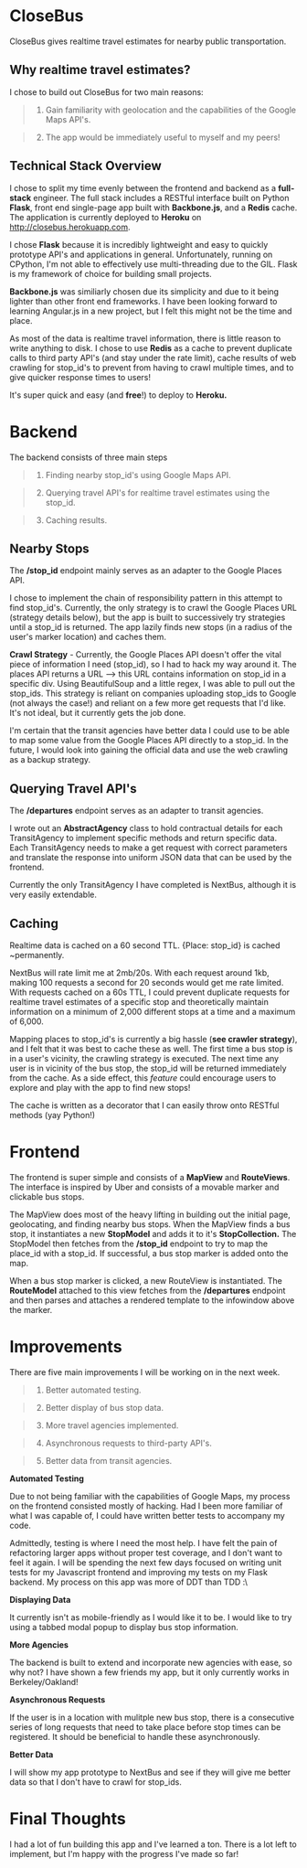CloseBus
=======

CloseBus gives realtime travel estimates for nearby public transportation.

Why realtime travel estimates?
---
I chose to build out CloseBus for two main reasons:

> 1) Gain familiarity with geolocation and the capabilities of the Google Maps API's.

> 2) The app would be immediately useful to myself and my peers!

Technical Stack Overview
---
I chose to split my time evenly between the frontend and backend as a **full-stack** engineer. The full stack includes a RESTful interface built on Python **Flask**, front end single-page app built with **Backbone.js**, and a **Redis** cache. The application is currently deployed to **Heroku** on http://closebus.herokuapp.com.

I chose **Flask** because it is incredibly lightweight and easy to quickly prototype API's and applications in general. Unfortunately, running on CPython, I'm not able to effectively use multi-threading due to the GIL. Flask is my framework of choice for building small projects.

**Backbone.js** was similiarly chosen due its simplicity and due to it being lighter than other front end frameworks. I have been looking forward to learning Angular.js in a new project, but I felt this might not be the time and place.

As most of the data is realtime travel information, there is little reason to write anything to disk. I chose to use **Redis** as a cache to prevent duplicate calls to third party API's (and stay under the rate limit), cache results of web crawling for stop_id's to prevent from having to crawl multiple times, and to give quicker response times to users!

It's super quick and easy (and **free**!) to deploy to **Heroku.**

Backend
====

The backend consists of three main steps

> 1) Finding nearby stop_id's using Google Maps API.

> 2) Querying travel API's for realtime travel estimates using the stop_id.

> 3) Caching results.

Nearby Stops
----

The **/stop_id** endpoint mainly serves as an adapter to the Google Places API.

I chose to implement the chain of responsibility pattern in this attempt to find stop_id's. Currently, the only strategy is to crawl the Google Places URL (strategy details below), but the app is built to successively try strategies until a stop_id is returned. The app lazily finds new stops (in a radius of the user's marker location) and caches them.

**Crawl Strategy** - Currently, the Google Places API doesn't offer the vital piece of information I need (stop_id), so I had to hack my way around it. The places API returns a URL --> this URL contains information on stop_id in a specific div. Using BeautifulSoup and a little regex, I was able to pull out the stop_ids. This strategy is reliant on companies uploading stop_ids to Google (not always the case!) and reliant on a few more get requests that I'd like. It's not ideal, but it currently gets the job done.

I'm certain that the transit agencies have better data I could use to be able to map some value from the Google Places API directly to a stop_id. In the future, I would look into gaining the official data and use the web crawling as a backup strategy.

Querying Travel API's
-----

The **/departures** endpoint serves as an adapter to transit agencies.

I wrote out an **AbstractAgency** class to hold contractual details for each TransitAgency to implement specific methods and return specific data. Each TransitAgency needs to make a get request with correct parameters and translate the response into uniform JSON data that can be used by the frontend.

Currently the only TransitAgency I have completed is NextBus, although it is very easily extendable. 

Caching
-----

Realtime data is cached on a 60 second TTL. {Place: stop_id} is cached ~permanently.

NextBus will rate limit me at 2mb/20s. With each request around 1kb, making 100 requests a second for 20 seconds would get me rate limited. With requests cached on a 60s TTL, I could prevent duplicate requests for realtime travel estimates of a specific stop and theoretically maintain information on a minimum of 2,000 different stops at a time and a maximum of 6,000. 

Mapping places to stop_id's is currently a big hassle (**see crawler strategy**), and I felt that it was best to cache these as well. The first time a bus stop is in a user's vicinity, the crawling strategy is executed. The next time any user is in vicinity of the bus stop, the stop_id will be returned immediately from the cache. As a side effect, this *feature* could encourage users to explore and play with the app to find new stops!

The cache is written as a decorator that I can easily throw onto RESTful methods (yay Python!)

Frontend
=====

The frontend is super simple and consists of a **MapView** and **RouteViews**. The interface is inspired by Uber and consists of a movable marker and clickable bus stops.

The MapView does most of the heavy lifting in building out the initial page, geolocating, and finding nearby bus stops. When the MapView finds a bus stop, it instantiates a new **StopModel** and adds it to it's **StopCollection.** The StopModel then fetches from the **/stop_id** endpoint to try to map the place_id with a stop_id. If successful, a bus stop marker is added onto the map.

When a bus stop marker is clicked, a new RouteView is instantiated. The **RouteModel** attached to this view fetches from the **/departures** endpoint and then parses and attaches a rendered template to the infowindow above the marker.

Improvements
====

There are five main improvements I will be working on in the next week.

> 1) Better automated testing.

> 2) Better display of bus stop data.

> 3) More travel agencies implemented.

> 4) Asynchronous requests to third-party API's.

> 5) Better data from transit agencies.

**Automated Testing**

Due to not being familiar with the capabilities of Google Maps, my process on the frontend consisted mostly of hacking. Had I been more familiar of what I was capable of, I could have written better tests to accompany my code.

Admittedly, testing is where I need the most help. I have felt the pain of refactoring larger apps without proper test coverage, and I don't want to feel it again. I will be spending the next few days focused on writing unit tests for my Javascript frontend and improving my tests on my Flask backend. My process on this app was more of DDT than TDD :\

**Displaying Data**

It currently isn't as mobile-friendly as I would like it to be. I would like to try using a tabbed modal popup to display bus stop information.

**More Agencies**

The backend is built to extend and incorporate new agencies with ease, so why not? I have shown a few friends my app, but it only currently works in Berkeley/Oakland!

**Asynchronous Requests**

If the user is in a location with mulitple new bus stop, there is a consecutive series of long requests that need to take place before stop times can be registered. It should be beneficial to handle these asynchronously.

**Better Data**

I will show my app prototype to NextBus and see if they will give me better data so that I don't have to crawl for stop_ids.

Final Thoughts
=========

I had a lot of fun building this app and I've learned a ton. There is a lot left to implement, but I'm happy with the progress I've made so far!
